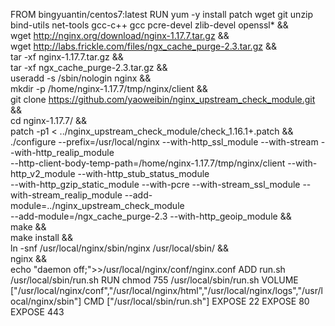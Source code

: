 FROM bingyuantin/centos7:latest
RUN yum -y install patch wget git unzip bind-utils net-tools gcc-c++ gcc pcre-devel zlib-devel openssl* && \
    wget http://nginx.org/download/nginx-1.17.7.tar.gz && \
    wget http://labs.frickle.com/files/ngx_cache_purge-2.3.tar.gz && \
    tar -xf nginx-1.17.7.tar.gz && \
    tar -xf ngx_cache_purge-2.3.tar.gz && \
    useradd -s /sbin/nologin nginx && \
    mkdir -p /home/nginx-1.17.7/tmp/nginx/client && \
    git clone https://github.com/yaoweibin/nginx_upstream_check_module.git && \
    cd nginx-1.17.7/ && \
    patch -p1 < ../nginx_upstream_check_module/check_1.16.1+.patch && \
    ./configure --prefix=/usr/local/nginx --with-http_ssl_module --with-stream --with-http_realip_module \
                --http-client-body-temp-path=/home/nginx-1.17.7/tmp/nginx/client --with-http_v2_module --with-http_stub_status_module \
                --with-http_gzip_static_module --with-pcre --with-stream_ssl_module --with-stream_realip_module --add-module=../nginx_upstream_check_module \
                --add-module=/ngx_cache_purge-2.3 --with-http_geoip_module && \
    make && \
    make install && \
    ln -snf /usr/local/nginx/sbin/nginx /usr/local/sbin/ && \
    nginx && \
    echo "daemon off;">>/usr/local/nginx/conf/nginx.conf
ADD run.sh /usr/local/sbin/run.sh
RUN chmod 755 /usr/local/sbin/run.sh
VOLUME ["/usr/local/nginx/conf","/usr/local/nginx/html","/usr/local/nginx/logs","/usr/local/nginx/sbin"]
CMD ["/usr/local/sbin/run.sh"]
EXPOSE 22
EXPOSE 80
EXPOSE 443
